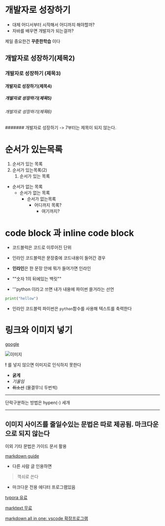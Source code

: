 # 개발자로 성장하기
- 대체 어디서부터 시작해서 어디까지 해야할까?
- 자바를 배우면 개발자가 되는걸까?

제일 중요한건 **꾸준한학습** 이다
## 개발자로 성장하기(제목2)
### 개발자로 성장하기 (제목3)
#### 개발자로 성장하기(제목4)
##### 개발자로 성장하기(제목5)
###### 개발자로 성장하기(제목6)
####### 개발자로 성장하기 -> 7부터는 제목이 되지 않는다.

# 순서가 있는목록

1. 순서가 있는 목록
2. 순서가 있는목록(2)
    1. 순서가 있는 목록

- 순서가 없는 목록
    - 순서가 없는 목록
        - 순서가 없는목록
            - 어디까지 목록?
                - 여기까지? 

# code block 과 inline code block
- 코드블럭은 코드로 이루어진 단위
- 인라인 코드블럭은 문장중에 코드내용이 들어간 경우
- **인라인**은 한 문장 안에 뭐가 들어가면 인라인

- ""숫자 1의 뒤에있는 백릿""
- '''python 이라고 쓰면 내가 내용에 파이썬 쓸거라는 선언

```python
print("hellow")
```

- 인라인 코드블럭
파이썬은 `python`함수를 사용해 텍스트를 축력한다


# 링크와 이미지 넣기

[google](https://www.google.com)

![이미지](https://picsum.photos/400/200)

**!** 를 넣지 않으면 이미지로 인식하지 못한다

- **굵게** 
- *기울임* 
- ~~취소선~~ (물결무늬 두번씩)

---
단락구분하는 방법은 hypen(-) 세개

---
## 이미지 사이즈를 줄일수있는 문법은 따로 제공됨. 마크다운으로 되지 않는다

이외 기타 문법은 가이드 문서 활용

[markdown guide](https://www.markdownguide.org/basic-syntax/)

- 다른 사람 글 인용하면
> 꺽쇠로 쓴다
- 마크다운 전용 에디터 프로그램있음

[typora 유료](https://www.typora.io/)

[marktext 무료](https://github.com)

[markdown all in one: vscode 확장프로그램]()




